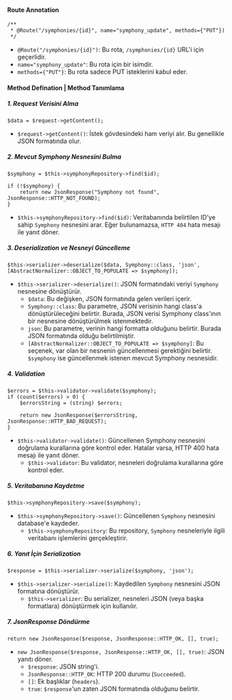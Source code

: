 #### Route Annotation
~~~~~~~
/**
 * @Route("/symphonies/{id}", name="symphony_update", methods={"PUT"})
 */
~~~~~~~
+ `@Route("/symphonies/{id}")`: Bu rota, `/symphonies/{id}` URL'i için geçerlidir.
+ `name="symphony_update"`: Bu rota için bir isimdir.
+ `methods={"PUT"}`: Bu rota sadece PUT isteklerini kabul eder.

#### Method Defination | Method Tanımlama
##### 1. Request Verisini Alma
~~~~~~~
$data = $request->getContent();
~~~~~~~
+ `$request->getContent()`: İstek gövdesindeki ham veriyi alır. Bu genellikle JSON formatında olur.

##### 2. Mevcut Symphony Nesnesini Bulma
~~~~~~~
$symphony = $this->symphonyRepository->find($id);

if (!$symphony) {
    return new JsonResponse("Symphony not found", JsonResponse::HTTP_NOT_FOUND);
}
~~~~~~~
+ `$this->symphonyRepository->find($id)`: Veritabanında belirtilen ID'ye sahip `Symphony` nesnesini arar. Eğer bulunamazsa, `HTTP 404` hata mesajı ile yanıt döner.

##### 3. Deserialization ve Nesneyi Güncelleme
~~~~~~~
$this->serializer->deserialize($data, Symphony::class, 'json', [AbstractNormalizer::OBJECT_TO_POPULATE => $symphony]);
~~~~~~~
+ `$this->serializer->deserialize()`: JSON formatındaki veriyi `Symphony` nesnesine dönüştürür.
   - `$data`: Bu değişken, JSON formatında gelen verileri içerir.
   - `Symphony::class`: Bu parametre, JSON verisinin hangi class'a dönüştürüleceğini belirtir. Burada, JSON verisi Symphony class'ının bir nesnesine dönüştürülmek istenmektedir.
   - `json`: Bu parametre, verinin hangi formatta olduğunu belirtir. Burada JSON formatında olduğu belirtilmiştir.
   - `[AbstractNormalizer::OBJECT_TO_POPULATE => $symphony]`: Bu seçenek, var olan bir nesnenin güncellenmesi gerektiğini belirtir. `$symphony` ise güncellenmek istenen mevcut Symphony nesnesidir.

##### 4. Validation
~~~~~~~
$errors = $this->validator->validate($symphony);
if (count($errors) > 0) {
    $errorsString = (string) $errors;

    return new JsonResponse($errorsString, JsonResponse::HTTP_BAD_REQUEST);
}
~~~~~~~
+ `$this->validator->validate()`: Güncellenen Symphony nesnesini doğrulama kurallarına göre kontrol eder. Hatalar varsa, HTTP 400 hata mesajı ile yanıt döner.
   - `$this->validator`: Bu validator, nesneleri doğrulama kurallarına göre kontrol eder.

##### 5. Veritabanına Kaydetme
~~~~~~~
$this->symphonyRepository->save($symphony);
~~~~~~~
+ `$this->symphonyRepository->save()`: Güncellenen `Symphony` nesnesini database'e kaydeder.
   - `$this->symphonyRepository`: Bu repository, `Symphony` nesneleriyle ilgili veritabanı işlemlerini gerçekleştirir.

##### 6. Yanıt İçin Serialization
~~~~~~~
$response = $this->serializer->serialize($symphony, 'json');
~~~~~~~
+ `$this->serializer->serialize()`: Kaydedilen `Symphony` nesnesini JSON formatına dönüştürür.
   - `$this->serializer`: Bu serializer, nesneleri JSON (veya başka formatlara) dönüştürmek için kullanılır.

##### 7. JsonResponse Döndürme
~~~~~~~
return new JsonResponse($response, JsonResponse::HTTP_OK, [], true);
~~~~~~~
+ `new JsonResponse($response, JsonResponse::HTTP_OK, [], true)`: JSON yanıtı döner.
   - `$response`: JSON string'i.
   - `JsonResponse::HTTP_OK`: HTTP 200 durumu (`Succeeded`).
   - `[]`: Ek başlıklar (`headers`).
   - `true`: `$response`'un zaten JSON formatında olduğunu belirtir.
